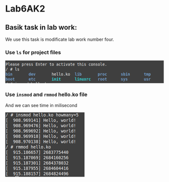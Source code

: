 # Lab6AK2
## Basik task in lab work:
We use this task is modificate lab work number four.
### Use `ls` for project files
![](https://github.com/Threadripper1/Lab6AK2/blob/main/images/1.png)
### Use `insmod` and `rmmod` hello.ko file
And we can see time in milisecond

![](https://github.com/Threadripper1/Lab6AK2/blob/main/images/2.png)
